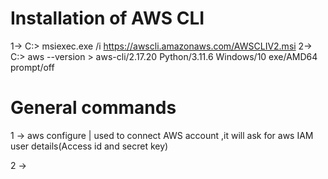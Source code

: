# **Installation of  AWS CLI**
 1-> C:\> msiexec.exe /i https://awscli.amazonaws.com/AWSCLIV2.msi
 2-> C:\> aws --version
     > aws-cli/2.17.20 Python/3.11.6 Windows/10 exe/AMD64 prompt/off

# General commands
  1 ->  aws configure | used to connect AWS account ,it will ask for aws IAM user details(Access id and secret key)

  2 -> 
